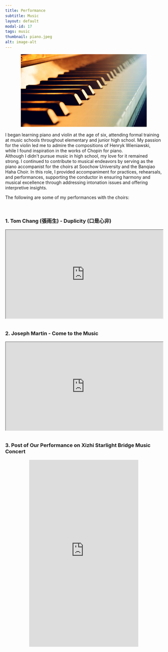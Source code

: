 ```yaml
---
title: Performance
subtitle: Music
layout: default
modal-id: 17
tags: music
thumbnail: piano.jpeg
alt: image-alt
---
```

<html>
<head>
    <meta name="viewport" content="width=device-width, initial-scale=1.0">
    <style>
        table {
            border-collapse: separate;
            border-spacing: 10px;
        }
        table img {
            max-width: 100%;
            height: auto;
        }
        .gdrive-container {
        position: relative;
        width: 100%;
        height: 0;
        padding-bottom: 56.25%; /* Aspect ratio 16:9 */
        }
        .gdrive-container iframe {
            position: absolute;
            top: 0;
            left: 0;
            width: 100%;
            height: 100%;
        }
    </style>
</head>
<body>
    <div style="text-align: center;">
        <img src="img/blog/piano.jpeg" alt="market" style="max-width: 80%; height: auto;">
    </div>
    <p>I began learning piano and violin at the age of six, attending formal training at music schools throughout elementary and junior high school. My passion for the violin led me to admire the compositions of Henryk Wieniawski, while I found inspiration in the works of Chopin for piano. <br> Although I didn't pursue music in high school, my love for it remained strong. I continued to contribute to musical endeavors by serving as the piano accompanist for the choirs at Soochow University and the Banqiao Haha Choir. In this role, I provided accompaniment for practices, rehearsals, and performances, supporting the conductor in ensuring harmony and musical excellence through addressing intonation issues and offering interpretive insights.</p>
    <p>The following are some of my performances with the choirs: </p>
    <br>
    <h3>1. Tom Chang (張雨生) - Duplicity (口是心非) </h3>
    <div class="gdrive-container" style="text-align: center;">
        <iframe src="https://drive.google.com/file/d/1k6UXuz3SduFVVc34kjTOAGNIBa3AQN89/preview" allow="autoplay"></iframe>
    </div>
    <br>
    <h3>2. Joseph Martin - Come to the Music </h3>
    <div class="gdrive-container" style="text-align: center;">
        <iframe src="https://drive.google.com/file/d/1kTDJtbP3u0X3j9-l5F2AmLCuo1bj42DH/preview" allow="autoplay"></iframe>
    </div>
    <br>
    <h3>3. Post of Our Performance on Xizhi Starlight Bridge Music Concert </h3>
    <div style="text-align: center;">
        <iframe src="https://www.facebook.com/plugins/post.php?href=https%3A%2F%2Fwww.facebook.com%2FEmptyEternity%2Fposts%2Fpfbid02iU3grKiwQ2EEvsuby4ahumcWL6Gso32pgqYvFvNRSar7rmAv3RaKTbP95RuQcc6Cl&width=350&show_text=true&height=600&appId" width="350" height="600" style="border:none;overflow:hidden" scrolling="no" frameborder="0" allowfullscreen="true" allow="autoplay; clipboard-write; encrypted-media; picture-in-picture; web-share"></iframe>
    </div>

   
</body>
</html>

